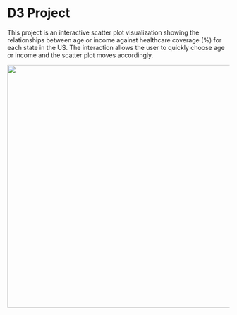 # D3 Project

This project is an interactive scatter plot visualization showing the relationships between age or income against healthcare coverage (%) for each state in the US. The interaction allows the user to quickly choose age or income and the scatter plot moves accordingly. 

<img src="Images/animation.gif" width="550">
